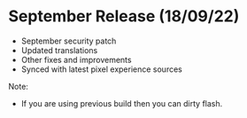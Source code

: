 # September Release (18/09/22)
- September security patch
- Updated translations
- Other fixes and improvements
- Synced with latest pixel experience sources

Note: 
- If you are using previous build then you can dirty flash.
